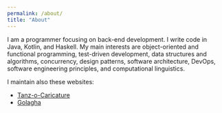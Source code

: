 ```yaml
---
permalink: /about/
title: "About"
---
```


I am a programmer focusing on back-end development. I write code in Java, Kotlin, and Haskell.
My main interests are object-oriented and functional programming, test-driven development, data structures and algorithms,
concurrency, design patterns, software architecture, DevOps, software engineering principles,
and computational linguistics.

I maintain also these websites:
* [Tanz-o-Caricature](https://tanzocaricature.github.io)
* [Golagha](https://golagha.github.io)